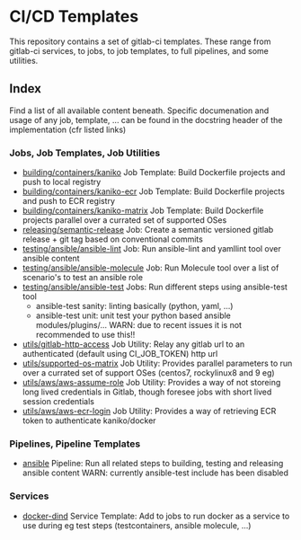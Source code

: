 # CI/CD Templates

This repository contains a set of gitlab-ci templates.
These range from gitlab-ci services, to jobs, to job templates, to full pipelines, and some utilities.


## Index

Find a list of all available content beneath. Specific documenation and usage of any job, template, ... can be found in the docstring header of the implementation (cfr listed links)

### Jobs, Job Templates, Job Utilities

- [building/containers/kaniko](./jobs/building/containers/kaniko.gitlab-ci.yml)
  Job Template: Build Dockerfile projects and push to local registry
- [building/containers/kaniko-ecr](./jobs/building/containers/kaniko-ecr.gitlab-ci.yml)
  Job Template: Build Dockerfile projects and push to ECR registry
- [building/containers/kaniko-matrix](./building/containers/kaniko-matrix.gitlab-ci.yml)
  Job Template: Build Dockerfile projects parallel over a currated set of supported OSes
- [releasing/semantic-release](./jobs/releasing/semantic-release.gitlab-ci.yml)
  Job: Create a semantic versioned gitlab release + git tag based on conventional commits
- [testing/ansible/ansible-lint](./testing/ansible/ansible-lint.gitlab-ci.yml)
  Job: Run ansible-lint and yamllint tool over ansible content
- [testing/ansible/ansible-molecule](./testing/ansible/ansible-molecule.gitlab-ci.yml)
  Job: Run Molecule tool over a list of scenario's to test an ansible role
- [testing/ansible/ansible-test](./jobs/testing/ansible/ansible-test.gitlab-ci.yml)
  Jobs: Run different steps using ansible-test tool
    - ansible-test sanity: linting basically (python, yaml, ...)
    - ansible-test unit: unit test your python based ansible modules/plugins/...
  WARN: due to recent issues it is not recommended to use this!!
- [utils/gitlab-http-access](./jobs/utils/gitlab-http-access.gitlab-ci.yml)
  Job Utility: Relay any gitlab url to an authenticated (default using CI_JOB_TOKEN) http url
- [utils/supported-os-matrix](./jobs/utils/supported-os-matrix.gitlab-ci.yml)
  Job Utility: Provides parallel parameters to run over a currated set of support OSes (centos7, rockylinux8 and 9 eg)
- [utils/aws/aws-assume-role](./jobs/utils/aws/aws-assume-role.gitlab-ci.yml)
  Job Utility: Provides a way of not storeing long lived credentials in Gitlab, though foresee jobs with short lived session credentials
- [utils/aws/aws-ecr-login](./jobs/utils/aws/aws-ecr-login.gitlab-ci.yml)
  Job Utility: Provides a way of retrieving ECR token to authenticate kaniko/docker


### Pipelines, Pipeline Templates

- [ansible](./pipelines/ansible.gitlab-ci.yml)
  Pipeline: Run all related steps to building, testing and releasing ansible content
  WARN: currently ansible-test include has been disabled


### Services

- [docker-dind](./services/docker-dind.gitlab-ci.yml)
  Service Template: Add to jobs to run docker as a service to use during eg test steps (testcontainers, ansible molecule, ...)
